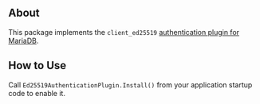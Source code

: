 ## About

This package implements the `client_ed25519` [authentication plugin for MariaDB](https://mariadb.com/kb/en/authentication-plugin-ed25519/).

## How to Use

Call `Ed25519AuthenticationPlugin.Install()` from your application startup code to enable it.
